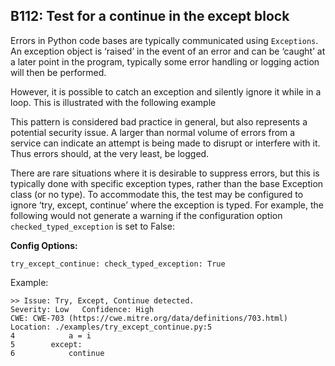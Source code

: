 ## B112: Test for a continue in the except block

Errors in Python code bases are typically communicated using
`Exceptions`. An exception object is ‘raised’ in the event of an error
and can be ‘caught’ at a later point in the program, typically some
error handling or logging action will then be performed.

However, it is possible to catch an exception and silently ignore it
while in a loop. This is illustrated with the following example

This pattern is considered bad practice in general, but also represents
a potential security issue. A larger than normal volume of errors from a
service can indicate an attempt is being made to disrupt or interfere
with it. Thus errors should, at the very least, be logged.

There are rare situations where it is desirable to suppress errors, but
this is typically done with specific exception types, rather than the
base Exception class (or no type). To accommodate this, the test may be
configured to ignore ‘try, except, continue’ where the exception is
typed. For example, the following would not generate a warning if the
configuration option `checked_typed_exception` is set to False:

**Config Options:**

`try_except_continue:
check_typed_exception: True`

Example:

<!-- -->

    >> Issue: Try, Except, Continue detected.
    Severity: Low   Confidence: High
    CWE: CWE-703 (https://cwe.mitre.org/data/definitions/703.html)
    Location: ./examples/try_except_continue.py:5
    4            a = i
    5        except:
    6            continue